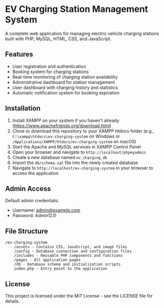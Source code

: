 # EV Charging Station Management System

A complete web application for managing electric vehicle charging stations built with PHP, MySQL, HTML, CSS, and JavaScript.

## Features

- User registration and authentication
- Booking system for charging stations
- Real-time monitoring of charging station availability
- Administrative dashboard for station management
- User dashboard with charging history and statistics
- Automatic notification system for booking expiration

## Installation

1. Install XAMPP on your system if you haven't already (https://www.apachefriends.org/download.html)
2. Clone or download this repository to your XAMPP htdocs folder (e.g., `C:\xampp\htdocs\ev-charging-system` on Windows or `/Applications/XAMPP/htdocs/ev-charging-system` on macOS)
3. Start the Apache and MySQL services in XAMPP Control Panel
4. Open your browser and navigate to `http://localhost/phpmyadmin`
5. Create a new database named `ev_charging_db`
6. Import the `db/schema.sql` file into the newly created database
7. Navigate to `http://localhost/ev-charging-system` in your browser to access the application

## Admin Access

Default admin credentials:
- Username: admin@example.com
- Password: Admin123!

## File Structure

```
/ev-charging-system
    /assets - Contains CSS, JavaScript, and image files
    /config - Database connection and configuration files
    /includes - Reusable PHP components and functions
    /pages - All application pages
    /db - Database schema and initialization scripts
    index.php - Entry point to the application
```

## License

This project is licensed under the MIT License - see the LICENSE file for details.